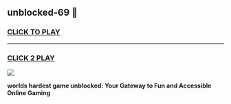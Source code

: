 
## unblocked-69 👋
<h3>
<a href="https://premium.freeplayer.one?title=unblocked-69&ref=14F">CLICK TO PLAY</a></h3>
<hr>

<h3>
<a href="https://premium.freeplayer.one?title=unblocked-69&ref=14F">CLICK 2 PLAY</a>
  
</h3>

<a href="https://premium.freeplayer.one?title=unblocked-69&ref=12F/"><img src="https://clearcache.store/games.png"></a>


**worlds hardest game unblocked: Your Gateway to Fun and Accessible Online Gaming**
